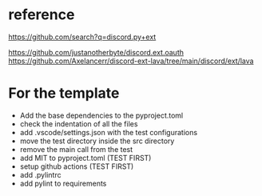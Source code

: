 # reference

https://github.com/search?q=discord.py+ext

https://github.com/justanotherbyte/discord.ext.oauth
https://github.com/Axelancerr/discord-ext-lava/tree/main/discord/ext/lava


# For the template

- Add the base dependencies to the pyproject.toml
- check the indentation of all the files
- add .vscode/settings.json with the test configurations
- move the test directory inside the src directory
- remove the main call from the test
- add MIT to pyproject.toml (TEST FIRST)
- setup github actions (TEST FIRST)
- add .pylintrc
- add pylint to requirements